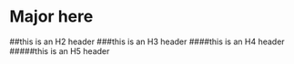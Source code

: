 # Major here

##this is an H2 header
###this is an H3 header
####this is an H4 header
#####this is an H5 header

